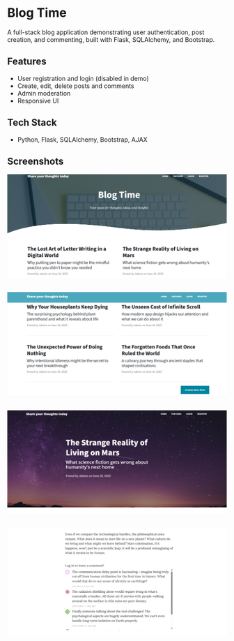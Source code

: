 # Blog Time

A full-stack blog application demonstrating user authentication, post creation, and commenting, built with Flask, SQLAlchemy, and Bootstrap.

## Features

- User registration and login (disabled in demo)
- Create, edit, delete posts and comments
- Admin moderation
- Responsive UI

## Tech Stack
- Python, Flask, SQLAlchemy, Bootstrap, AJAX

## Screenshots
![Header Screenshot](./screenshots/blogtime1.png)
##
![Homepage Screenshot](./screenshots/blogtime2.png)
##
![Blog Screenshot](./screenshots/blogtime3.png)
##
![Comments Screenshot](./screenshots/blogtime4.png)


